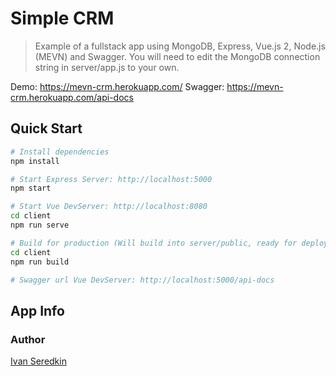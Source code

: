 # Simple CRM

> Example of a fullstack app using MongoDB, Express, Vue.js 2, Node.js (MEVN) and Swagger. 
You will need to edit the MongoDB connection string in server/app.js to your own.

Demo: https://mevn-crm.herokuapp.com/
Swagger: https://mevn-crm.herokuapp.com/api-docs

## Quick Start

```bash
# Install dependencies
npm install

# Start Express Server: http://localhost:5000
npm start

# Start Vue DevServer: http://localhost:8080
cd client
npm run serve

# Build for production (Will build into server/public, ready for deployment)
cd client
npm run build

# Swagger url Vue DevServer: http://localhost:5000/api-docs
```

## App Info

### Author

[Ivan Seredkin](https://www.facebook.com/ivan.seredkin)
